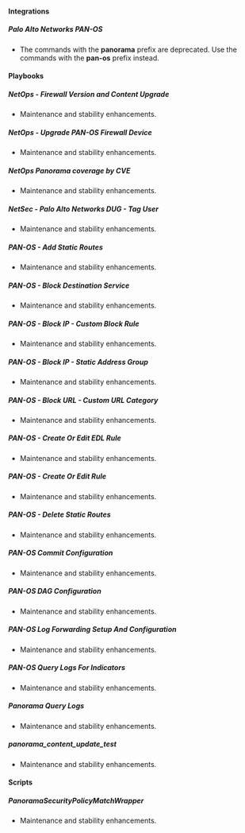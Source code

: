 
#### Integrations
##### Palo Alto Networks PAN-OS
- The commands with the **panorama** prefix are deprecated. Use the commands with the **pan-os** prefix instead.

#### Playbooks
##### NetOps - Firewall Version and Content Upgrade
- Maintenance and stability enhancements.

##### NetOps - Upgrade PAN-OS Firewall Device
- Maintenance and stability enhancements.

##### NetOps Panorama coverage by CVE
- Maintenance and stability enhancements.

##### NetSec - Palo Alto Networks DUG - Tag User
- Maintenance and stability enhancements.

##### PAN-OS - Add Static Routes
- Maintenance and stability enhancements.

##### PAN-OS - Block Destination Service
- Maintenance and stability enhancements.

##### PAN-OS - Block IP - Custom Block Rule
- Maintenance and stability enhancements.

##### PAN-OS - Block IP - Static Address Group
- Maintenance and stability enhancements.

##### PAN-OS - Block URL - Custom URL Category
- Maintenance and stability enhancements.

##### PAN-OS - Create Or Edit EDL Rule
- Maintenance and stability enhancements.

##### PAN-OS - Create Or Edit Rule
- Maintenance and stability enhancements.

##### PAN-OS - Delete Static Routes
- Maintenance and stability enhancements.

##### PAN-OS Commit Configuration
- Maintenance and stability enhancements.

##### PAN-OS DAG Configuration
- Maintenance and stability enhancements.

##### PAN-OS Log Forwarding Setup And Configuration
- Maintenance and stability enhancements.

##### PAN-OS Query Logs For Indicators
- Maintenance and stability enhancements.

##### Panorama Query Logs
- Maintenance and stability enhancements.

##### panorama_content_update_test
- Maintenance and stability enhancements.

#### Scripts
##### PanoramaSecurityPolicyMatchWrapper
- Maintenance and stability enhancements.
